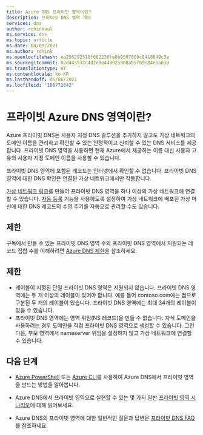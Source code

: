 ```yaml
---
title: Azure DNS 프라이빗 영역이란?
description: 프라이빗 DNS 영역 개요
services: dns
author: rohinkoul
ms.service: dns
ms.topic: article
ms.date: 04/09/2021
ms.author: rohink
ms.openlocfilehash: ea256292510f662236fe8b9507009c8418849c5e
ms.sourcegitcommit: 02d443532c4d2e9e449025908a05fb9c84eba039
ms.translationtype: HT
ms.contentlocale: ko-KR
ms.lasthandoff: 05/06/2021
ms.locfileid: "108772642"
---
```

# <a name="what-is-a-private-azure-dns-zone"></a>프라이빗 Azure DNS 영역이란?

Azure 프라이빗 DNS는 사용자 지정 DNS 솔루션을 추가하지 않고도 가상 네트워크의 도메인 이름을 관리하고 확인할 수 있는 안정적이고 신뢰할 수 있는 DNS 서비스를 제공합니다. 프라이빗 DNS 영역을 사용하면 현재 Azure에서 제공하는 이름 대신 사용자 고유의 사용자 지정 도메인 이름을 사용할 수 있습니다. 

프라이빗 DNS 영역에 포함된 레코드는 인터넷에서 확인할 수 없습니다. 프라이빗 DNS 영역에 대한 DNS 확인은 연결된 가상 네트워크에서만 작동합니다.

[가상 네트워크 링크](./private-dns-virtual-network-links.md)를 만들어 프라이빗 DNS 영역을 하나 이상의 가상 네트워크에 연결할 수 있습니다.
[자동 등록](./private-dns-autoregistration.md) 기능을 사용하도록 설정하여 가상 네트워크에 배포된 가상 머신에 대한 DNS 레코드의 수명 주기를 자동으로 관리할 수도 있습니다.

## <a name="limits"></a>제한

구독에서 만들 수 있는 프라이빗 DNS 영역 수와 프라이빗 DNS 영역에서 지원되는 레코드 집합 수를 이해하려면 [Azure DNS 제한](../azure-resource-manager/management/azure-subscription-service-limits.md#azure-dns-limits)을 참조하세요.

## <a name="restrictions"></a>제한

* 레이블이 지정된 단일 프라이빗 DNS 영역은 지원되지 않습니다. 프라이빗 DNS 영역에는 두 개 이상의 레이블이 있어야 합니다. 예를 들어 contoso.com에는 점으로 구분된 두 개의 레이블이 있습니다. 프라이빗 DNS 영역에는 최대 34개의 레이블이 있을 수 있습니다.
* 프라이빗 DNS 영역에는 영역 위임(NS 레코드)을 만들 수 없습니다. 자식 도메인을 사용하려는 경우 도메인을 직접 프라이빗 DNS 영역으로 생성할 수 있습니다. 그런 다음, 부모 영역에서 nameserver 위임을 설정하지 않고 가상 네트워크에 연결할 수 있습니다.

## <a name="next-steps"></a>다음 단계

* [Azure PowerShell](./private-dns-getstarted-powershell.md) 또는 [Azure CLI](./private-dns-getstarted-cli.md)를 사용하여 Azure DNS에서 프라이빗 영역을 만드는 방법을 알아봅니다.

* Azure DNS에서 프라이빗 영역으로 실현할 수 있는 몇 가지 일반 [프라이빗 영역 시나리오](./private-dns-scenarios.md)에 대해 읽어보세요.

* Azure DNS의 프라이빗 영역에 대한 일반적인 질문과 답변은 [프라이빗 DNS FAQ](./dns-faq-private.yml)를 참조하세요.
